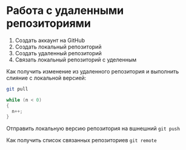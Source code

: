 # Работа с удаленными репозиториями

1. Создать аккаунт на GitHub
2. Создать локальный репозиторий
3. Создать удаленный репозиторий
4. Связать локальный репозиторий с уделенным
   
Как получить изменение из удаленного репозитория и выполнить слияние с локальной версией:
``` bash
git pull
```
``` C#
while (n < 0)
{
  n++;
}
```

Отправить локальную версию репозитория на вшнешний `git push`

Как получить список связанных репозиториев `git remote`
